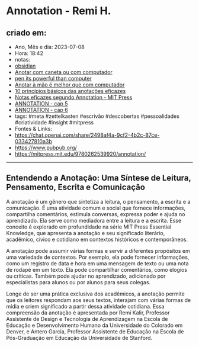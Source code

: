 # Annotation - Remi H.

## criado em: 
-  Ano, Mês e dia: 2023-07-08
- Hora: 18:42
- notas: 
- [obsidian](obsidian.md)
- [Anotar com caneta ou com computador](../4%20-%20REF%20BIBLIOGRÁFICA/Anotar%20com%20caneta%20ou%20com%20computador.md)
- [pen its powerful than computer](pen%20its%20powerful%20than%20computer)
- [Anotar à mão é melhor que com computador](Anotar%20à%20mão%20é%20melhor%20que%20com%20computador)
- [10 princípios básicos das anotações eficazes](10%20princípios%20básicos%20das%20anotações%20eficazes)
- [Notas eficazes segundo Annotation - MIT Press](../4%20-%20REF%20BIBLIOGRÁFICA/Notas%20eficazes%20segundo%20Annotation%20-%20MIT%20Press.md)
- [ANNOTATION - cap 5](../4%20-%20REF%20BIBLIOGRÁFICA/ANNOTATION%20-%20cap%205.md)
- [ANNOTATION - cap 6](../4%20-%20REF%20BIBLIOGRÁFICA/ANNOTATION%20-%20cap%206.md)
- tags: #meta #zettelkasten #escrivão #descobertas #pessoalidades #criatividade #insight #mitpress
- Fontes & Links: 
- https://chat.openai.com/share/2498af4a-9cf2-4b2c-87ce-033427810a3b 
- https://www.pubpub.org/
- https://mitpress.mit.edu/9780262539920/annotation/
---

## Entendendo a Anotação: Uma Síntese de Leitura, Pensamento, Escrita e Comunicação

A anotação é um gênero que sintetiza a leitura, o pensamento, a escrita e a comunicação. É uma atividade comum e social que fornece informações, compartilha comentários, estimula conversas, expressa poder e ajuda no aprendizado. Ela serve como mediadora entre a leitura e a escrita. Esse conceito é explorado em profundidade na série MIT Press Essential Knowledge, que apresenta a anotação e seu significado literário, acadêmico, cívico e cotidiano em contextos históricos e contemporâneos.

A anotação pode assumir várias formas e servir a diferentes propósitos em uma variedade de contextos. Por exemplo, ela pode fornecer informações, como um registro de data e hora em uma mensagem de texto ou uma nota de rodapé em um texto. Ela pode compartilhar comentários, como elogios ou críticas. Também pode ajudar no aprendizado, adicionado por especialistas para alunos ou por alunos para seus colegas.

Longe de ser uma prática exclusiva dos acadêmicos, a anotação permite que os leitores respondam aos seus textos, interajam com várias formas de mídia e criem significado a partir dessa atividade cotidiana. Essa compreensão da anotação é apresentada por Remi Kalir, Professor Assistente de Design e Tecnologia de Aprendizagem na Escola de Educação e Desenvolvimento Humano da Universidade do Colorado em Denver, e Antero Garcia, Professor Assistente de Educação na Escola de Pós-Graduação em Educação da Universidade de Stanford. 

